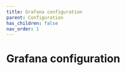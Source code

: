 ```yaml
---
title: Grafana configuration
parent: Configuration
has_children: false
nav_order: 1
---
```


# Grafana configuration

